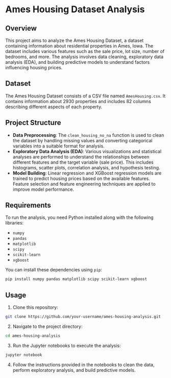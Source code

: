 # Ames Housing Dataset Analysis

## Overview

This project aims to analyze the Ames Housing Dataset, a dataset containing information about residential properties in Ames, Iowa. The dataset includes various features such as the sale price, lot size, number of bedrooms, and more. The analysis involves data cleaning, exploratory data analysis (EDA), and building predictive models to understand factors influencing housing prices.

## Dataset

The Ames Housing Dataset consists of a CSV file named `AmesHousing.csv`. It contains information about 2930 properties and includes 82 columns describing different aspects of each property.

## Project Structure

- **Data Preprocessing**: The `clean_housing_no_na` function is used to clean the dataset by handling missing values and converting categorical variables into a suitable format for analysis.
- **Exploratory Data Analysis (EDA)**: Various visualizations and statistical analyses are performed to understand the relationships between different features and the target variable (sale price). This includes histograms, scatter plots, correlation analysis, and hypothesis testing.
- **Model Building**: Linear regression and XGBoost regression models are trained to predict housing prices based on the available features. Feature selection and feature engineering techniques are applied to improve model performance.

## Requirements

To run the analysis, you need Python installed along with the following libraries:

- `numpy`
- `pandas`
- `matplotlib`
- `scipy`
- `scikit-learn`
- `xgboost`

You can install these dependencies using `pip`:

```bash
pip install numpy pandas matplotlib scipy scikit-learn xgboost
```

## Usage

1. Clone this repository:

```bash
git clone https://github.com/your-username/ames-housing-analysis.git
```

2. Navigate to the project directory:

```bash
cd ames-housing-analysis
```

3. Run the Jupyter notebooks to execute the analysis:

```bash
jupyter notebook
```

4. Follow the instructions provided in the notebooks to clean the data, perform exploratory analysis, and build predictive models.
